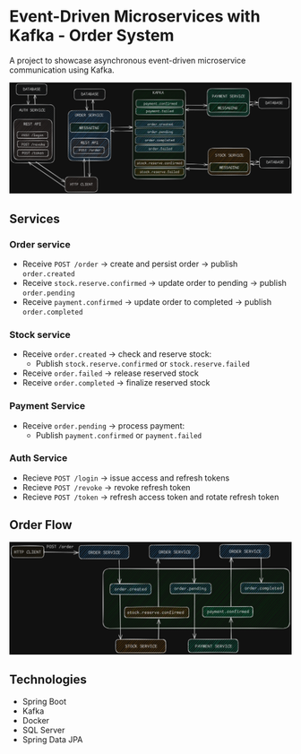 # Event-Driven Microservices with Kafka - Order System
A project to showcase asynchronous event-driven microservice communication using Kafka.

![architecture](https://github.com/szgergo11/order-microservices-spring/blob/master/assets/architecture.png)


## Services

### Order service
* Receive `POST /order` -> create and persist order -> publish `order.created`
* Receive `stock.reserve.confirmed` -> update order to pending -> publish `order.pending`
* Receive `payment.confirmed` → update order to completed -> publish `order.completed`

### Stock service
* Receive `order.created` -> check and reserve stock:
  * Publish `stock.reserve.confirmed` or `stock.reserve.failed`
* Receive `order.failed` -> release reserved stock
* Receive `order.completed` -> finalize reserved stock
    
### Payment Service
* Receive `order.pending` -> process payment:
  * Publish `payment.confirmed` or `payment.failed`

### Auth Service
* Recieve `POST /login` -> issue access and refresh tokens
* Recieve `POST /revoke` -> revoke refresh token
* Recieve `POST /token` -> refresh access token and rotate refresh token


## Order Flow
![flow](https://github.com/szgergo11/order-microservices-spring/blob/master/assets/flow.png)


## Technologies
* Spring Boot
* Kafka
* Docker
* SQL Server
* Spring Data JPA
